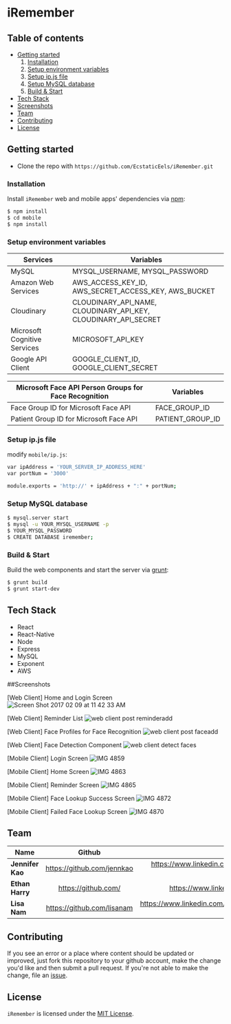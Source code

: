# iRemember


## Table of contents
* [Getting started](#getting-started)
  1. [Installation](#installation)
  2. [Setup environment variables](#setup-environment-variables)
  3. [Setup ip.js file](#setup-ip.js-file)
  4. [Setup MySQL database](#setup-mysql-database)
  5. [Build & Start](#build&start)
* [Tech Stack](#requirements)
* [Screenshots](#screenshots)
* [Team](#team)
* [Contributing](#contributing)
* [License](#license)

## Getting started

* Clone the repo with `https://github.com/EcstaticEels/iRemember.git`

### Installation

Install `iRemember` web and mobile apps' dependencies via [npm](http://www.npmjs.com/):

```bash
$ npm install
$ cd mobile
$ npm install
```

### Setup environment variables

| Services | Variables |
| ------------- | ------------- |
| MySQL | MYSQL_USERNAME, MYSQL_PASSWORD  |
| Amazon Web Services | AWS_ACCESS_KEY_ID, AWS_SECRET_ACCESS_KEY, AWS_BUCKET  |
| Cloudinary | CLOUDINARY_API_NAME, CLOUDINARY_API_KEY, CLOUDINARY_API_SECRET |
| Microsoft Cognitive Services | MICROSOFT_API_KEY |
| Google API Client | GOOGLE_CLIENT_ID, GOOGLE_CLIENT_SECRET |



| Microsoft Face API Person Groups for Face Recognition | Variables |
| ------------- | ------------- |
| Face Group ID for Microsoft Face API | FACE_GROUP_ID |
| Patient Group ID for Microsoft Face API | PATIENT_GROUP_ID |


### Setup ip.js file

modify `mobile/ip.js`:

```bash
var ipAddress = 'YOUR_SERVER_IP_ADDRESS_HERE'
var portNum = '3000'

module.exports = 'http://' + ipAddress + ":" + portNum;
```

### Setup MySQL database

```bash
$ mysql.server start
$ mysql -u YOUR_MYSQL_USERNAME -p
$ YOUR_MYSQL_PASSWORD
$ CREATE DATABASE iremember;
```

### Build & Start

Build the web components and start the server via [grunt](http://gruntjs.com/):

```bash
$ grunt build
$ grunt start-dev
```

## Tech Stack

- React
- React-Native
- Node
- Express
- MySQL
- Exponent
- AWS

##Screenshots

[Web Client] Home and Login Screen
<img src="https://image.ibb.co/fS4pMF/Screen_Shot_2017_02_09_at_11_42_33_AM.png" alt="Screen Shot 2017 02 09 at 11 42 33 AM" border="0" />

[Web Client] Reminder List
<img src="https://image.ibb.co/jFRu5a/web_client_post_reminderadd.png" alt="web client post reminderadd" border="0" />

[Web Client] Face Profiles for Face Recognition
<img src="https://image.ibb.co/f67Z5a/web_client_post_faceadd.png" alt="web client post faceadd" border="0" />

[Web Client] Face Detection Component
<img src="https://image.ibb.co/kkWSQa/web_client_detect_faces.png" alt="web client detect faces" border="0" />

[Mobile Client] Login Screen
<img src="https://image.ibb.co/byfAdv/IMG_4859.png" alt="IMG 4859" border="0" />

[Mobile Client] Home Screen
<img src="https://image.ibb.co/d7JwJv/IMG_4863.png" alt="IMG 4863" border="0" />

[Mobile Client] Reminder Screen
<img src="https://image.ibb.co/dMBGJv/IMG_4865.png" alt="IMG 4865" border="0" />

[Mobile Client] Face Lookup Success Screen
<img src="https://image.ibb.co/iBE3yv/IMG_4872.png" alt="IMG 4872" border="0" />

[Mobile Client] Failed Face Lookup Screen
<img src="https://image.ibb.co/jrR5BF/IMG_4870.png" alt="IMG 4870" border="0" />

## Team

| Name        | Github           | LinkedIn  |
| ------------- |:-------------:| -----:|
| **Jennifer Kao**      | https://github.com/jennkao | https://www.linkedin.com/in/jenn-kao |
| **Ethan Harry**      | https://github.com/   | https://www.linkedin.com/in/ |
| **Lisa Nam** | https://github.com/lisanam      |   https://www.linkedin.com/in/lisanam-js  |

## Contributing

If you see an error or a place where content should be updated or improved, just fork this repository to your github account, make the change you'd like and then submit a pull request. If you're not able to make the change, file an [issue](https://github.com/EcstaticEels/iRemember/issues/new).

## License

`iRemember` is licensed under the [MIT License](http://opensource.org/licenses/MIT).

